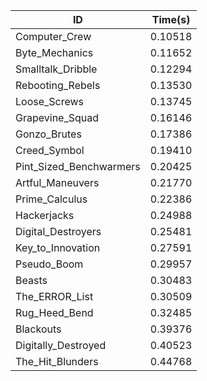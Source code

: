 |ID|Time(s)|
|-|-|
|Computer_Crew|0.10518|
|Byte_Mechanics|0.11652|
|Smalltalk_Dribble|0.12294|
|Rebooting_Rebels|0.13530|
|Loose_Screws|0.13745|
|Grapevine_Squad|0.16146|
|Gonzo_Brutes|0.17386|
|Creed_Symbol|0.19410|
|Pint_Sized_Benchwarmers|0.20425|
|Artful_Maneuvers|0.21770|
|Prime_Calculus|0.22386|
|Hackerjacks|0.24988|
|Digital_Destroyers|0.25481|
|Key_to_Innovation|0.27591|
|Pseudo_Boom|0.29957|
|Beasts|0.30483|
|The_ERROR_List|0.30509|
|Rug_Heed_Bend|0.32485|
|Blackouts|0.39376|
|Digitally_Destroyed|0.40523|
|The_Hit_Blunders|0.44768|
